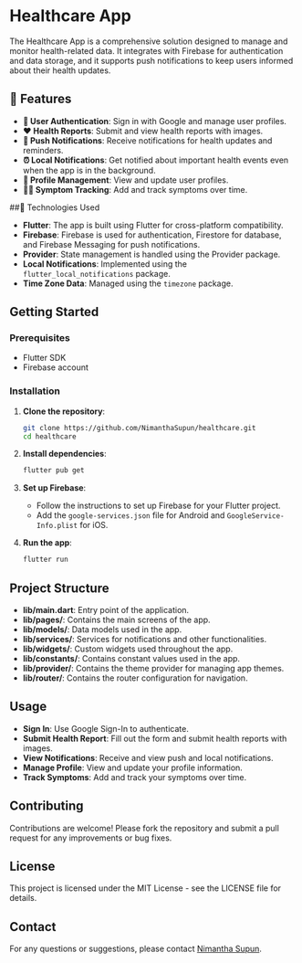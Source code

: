 # Healthcare App

The Healthcare App is a comprehensive solution designed to manage and monitor health-related data. It integrates with Firebase for authentication and data storage, and it supports push notifications to keep users informed about their health updates.

## 🚀 Features

- **🔐 User Authentication**: Sign in with Google and manage user profiles.
- **❤️ Health Reports**: Submit and view health reports with images.
- **🔔 Push Notifications**: Receive notifications for health updates and reminders.
- **⏰ Local Notifications**: Get notified about important health events even when the app is in the background.
- **🪪 Profile Management**: View and update user profiles.
- **🧑‍⚕️ Symptom Tracking**: Add and track symptoms over time.

##🤖 Technologies Used

- **Flutter**: The app is built using Flutter for cross-platform compatibility.
- **Firebase**: Firebase is used for authentication, Firestore for database, and Firebase Messaging for push notifications.
- **Provider**: State management is handled using the Provider package.
- **Local Notifications**: Implemented using the `flutter_local_notifications` package.
- **Time Zone Data**: Managed using the `timezone` package.

## Getting Started

### Prerequisites

- Flutter SDK
- Firebase account

### Installation

1. **Clone the repository**:
    ```sh
    git clone https://github.com/NimanthaSupun/healthcare.git
    cd healthcare
    ```

2. **Install dependencies**:
    ```sh
    flutter pub get
    ```

3. **Set up Firebase**:
    - Follow the instructions to set up Firebase for your Flutter project.
    - Add the `google-services.json` file for Android and `GoogleService-Info.plist` for iOS.

4. **Run the app**:
    ```sh
    flutter run
    ```

## Project Structure

- **lib/main.dart**: Entry point of the application.
- **lib/pages/**: Contains the main screens of the app.
- **lib/models/**: Data models used in the app.
- **lib/services/**: Services for notifications and other functionalities.
- **lib/widgets/**: Custom widgets used throughout the app.
- **lib/constants/**: Contains constant values used in the app.
- **lib/provider/**: Contains the theme provider for managing app themes.
- **lib/router/**: Contains the router configuration for navigation.

## Usage

- **Sign In**: Use Google Sign-In to authenticate.
- **Submit Health Report**: Fill out the form and submit health reports with images.
- **View Notifications**: Receive and view push and local notifications.
- **Manage Profile**: View and update your profile information.
- **Track Symptoms**: Add and track your symptoms over time.

## Contributing

Contributions are welcome! Please fork the repository and submit a pull request for any improvements or bug fixes.

## License

This project is licensed under the MIT License - see the LICENSE file for details.

## Contact

For any questions or suggestions, please contact [Nimantha Supun](mailto:yourname@example.com).
